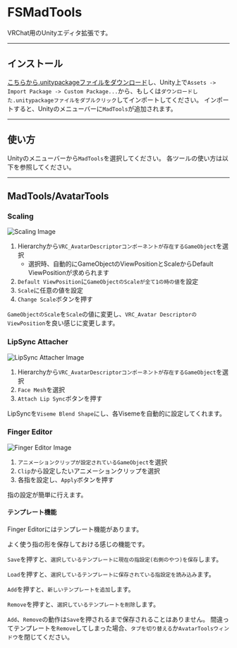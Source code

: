 # FSMadTools

VRChat用のUnityエディタ拡張です。

---

## インストール

[こちらから.unitypackageファイルをダウンロード](http://github.com/madorama/FSMadTools/releases)し、Unity上で`Assets -> Import Package -> Custom Package...`から、もしくは`ダウンロードした.unitypackageファイルをダブルクリック`してインポートしてください。
インポートすると、Unityのメニューバーに`MadTools`が追加されます。

---

## 使い方
Unityのメニューバーから`MadTools`を選択してください。
各ツールの使い方は以下を参照してください。

---

## MadTools/AvatarTools

### Scaling

![Scaling Image](https://user-images.githubusercontent.com/13612643/51085516-d7c6ed80-177d-11e9-83d5-61db7af6904b.png)

1. Hierarchyから`VRC_AvatarDescriptorコンポーネントが存在するGameObject`を選択
    - 選択時、自動的にGameObjectのViewPositionとScaleからDefault ViewPositionが求められます
1. `Default ViewPosition`に`GameObjectのScaleが全て1の時の値`を設定
1. `Scale`に任意の値を設定
1. `Change Scale`ボタンを押す

`GameObjectのScale`を`Scale`の値に変更し、`VRC_Avatar DescriptorのViewPosition`を良い感じに変更します。

### LipSync Attacher

![LipSync Attacher Image](https://user-images.githubusercontent.com/13612643/51085517-d990b100-177d-11e9-8ddc-30ee5924ffc7.png)

1. Hierarchyから`VRC_AvatarDescriptorコンポーネントが存在するGameObject`を選択
1. `Face Mesh`を選択
1. `Attach Lip Sync`ボタンを押す

LipSyncを`Viseme Blend Shape`にし、各Visemeを自動的に設定してくれます。

### Finger Editor

![Finger Editor Image](https://user-images.githubusercontent.com/13612643/63315169-20164180-c345-11e9-87f6-442b898627f0.png)

1. `アニメーションクリップが設定されているGameObject`を選択
1. `Clip`から設定したいアニメーションクリップを選択
1. 各指を設定し、`Apply`ボタンを押す

指の設定が簡単に行えます。

#### テンプレート機能

Finger Editorにはテンプレート機能があります。

よく使う指の形を保存しておける感じの機能です。

`Save`を押すと、`選択しているテンプレートに現在の指設定(右側のやつ)を保存`します。

`Load`を押すと、`選択しているテンプレートに保存されている指設定を読み込み`ます。

`Add`を押すと、`新しいテンプレートを追加`します。

`Remove`を押すと、`選択しているテンプレートを削除`します。

`Add`、`Remove`の動作は`Save`を押されるまで保存されることはありません。
間違ってテンプレートを`Remove`してしまった場合、`タブを切り替える`か`AvatarToolsウィンドウ`を閉じてください。

